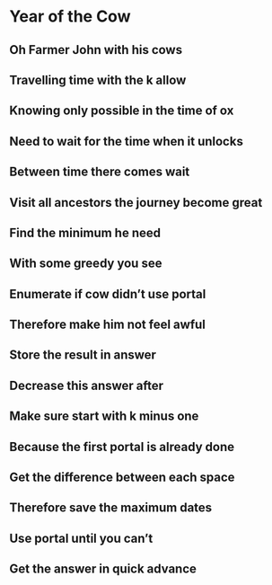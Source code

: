 # Year of the Cow
## Oh Farmer John with his cows
## Travelling time with the k allow
## Knowing only possible in the time of ox
## Need to wait for the time when it unlocks
## Between time there comes wait
## Visit all ancestors the journey become great
## 
## Find the minimum he need
## With some greedy you see
## Enumerate if cow didn’t use portal
## Therefore make him not feel awful
## Store the result in answer
## Decrease this answer after
## 
## Make sure start with k minus one
## Because the first portal is already done
## Get the difference between each space
## Therefore save the maximum dates
## Use portal until you can’t 
## Get the answer in quick advance
